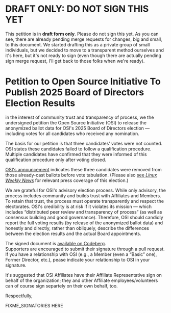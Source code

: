 DRAFT ONLY: DO NOT SIGN THIS YET
================================

This petition is in **draft form only**.  Please do not sign this yet.  As you can
see, there are already pending merge requests for changes, big and small, to this
document.  We started drafting this as a private group of small individuals, but
we decided to move to a transparent method ourselves and it's here, but it's
not ready to sign (even though there are actually pending sign merge request, I'll
get back to those folks when we're ready).


Petition to Open Source Initiative To Publish 2025 Board of Directors Election Results
======================================================================================

in the interest of community trust and transparency of process, we the
undersigned petition the Open Source Initiative (OSI) to release the
anonymized ballot data for OSI's 2025 Board of Directors election —
including votes for all candidates who received any nomination.

The basis for our petition is that three candidates’ votes were not counted.
OSI states these candidates failed to follow a qualification procedure.
Multiple candidates have confirmed that they were informed of this
qualification procedure only after voting closed.

[OSI's announcement](https://opensource.org/blog/announcing-the-new-directors-of-osi-board)
indicates these three candidates were removed from those already-cast ballots
before vote tabulation. (Please also
[see *Linux Weekly News*](https://lwn.net/SubscriberLink/1014603/ac0cfc0a74755501/) for
relevant press coverage of this election.)

We are grateful for OSI's advisory election process. While only advisory,
the process includes community and builds trust with Affiliates and
Members. To retain that trust, the process must operate transparently and
respect the electorates. OSI's credibility is at risk if it violates its
mission — which includes “distributed peer review and transparency of
process” (as well as consensus building and good governance). Therefore, OSI
should candidly report the full voting results (by release of the anonymized
ballot data) and honestly and directly, rather than obliquely, describe the
differences between the election results and the actual Board appointments.

The signed document is
[available on Codeberg](https://codeberg.org/OSI-Concerns/election-results-2025/src/branch/main/petition.md).  
Supporters are encouraged to submit their signature through a pull
request. If you have a relationship with OSI (e.g., a Member (even a “Basic”
one), Former Director, etc.), pease indicate your relationship to OSI in your
signature.

It's suggested that OSI Affiliates have their Affiliate Representative sign
on behalf of the organization; they and other Affiliate employees/volunteers
can of course sign separtely on their own behalf, too.

Respectfully,

FIXME_SIGNATORIES HERE
